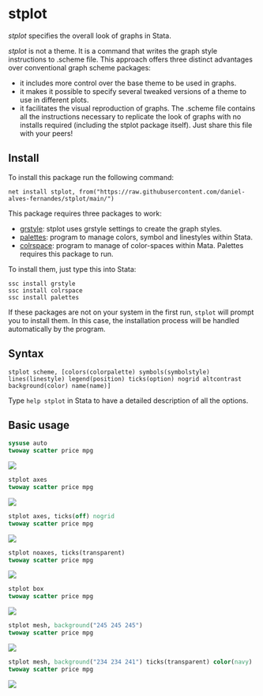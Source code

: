 # stplot
*stplot* specifies the overall look of graphs in Stata.

*stplot* is not a theme. It is a command that writes the graph style instructions to .scheme file. This approach offers three distinct advantages
over conventional graph scheme packages:

- it includes more control over the base theme to be used in graphs.
- it makes it possible to specify several tweaked versions of a theme to use in different plots.
- it facilitates the visual reproduction of graphs. The .scheme file contains all the instructions necessary to replicate the look of graphs with no
installs required (including the stplot package itself). Just share this file with your peers!

## Install

To install this package run the following command:

```
net install stplot, from("https://raw.githubusercontent.com/daniel-alves-fernandes/stplot/main/")
```

This package requires three packages to work: 

- [grstyle](http://repec.sowi.unibe.ch/stata/grstyle/index.html): stplot uses grstyle settings to create the graph styles.
- [palettes](http://repec.sowi.unibe.ch/stata/palettes/index.html): program to manage colors, symbol and linestyles within Stata.
- [colrspace](https://github.com/benjann/colrspace): program to manage of color-spaces within Mata. Palettes requires this package to run.

To install them, just type this into Stata:

```
ssc install grstyle
ssc install colrspace
ssc install palettes
```

If these packages are not on your system in the first run, `stplot` will prompt you to install them. In this case, the installation process will be handled automatically by the program.

## Syntax

```
stplot scheme, [colors(colorpalette) symbols(symbolstyle) lines(linestyle) legend(position) ticks(option) nogrid altcontrast background(color) name(name)]
```

Type `help stplot` in Stata to have a detailed description of all the options.

## Basic usage

``` stata
sysuse auto 
twoway scatter price mpg
```

![](https://raw.githubusercontent.com/daniel-alves-fernandes/stplot/main/examples/default.png)

``` stata
stplot axes
twoway scatter price mpg
```

![](https://raw.githubusercontent.com/daniel-alves-fernandes/stplot/main/examples/axes.png)

``` stata
stplot axes, ticks(off) nogrid
twoway scatter price mpg
```

![](https://raw.githubusercontent.com/daniel-alves-fernandes/stplot/main/examples/axes2.png)

``` stata
stplot noaxes, ticks(transparent)
twoway scatter price mpg
```

![](https://raw.githubusercontent.com/daniel-alves-fernandes/stplot/main/examples/noaxes.png)

``` stata
stplot box
twoway scatter price mpg
```

![](https://raw.githubusercontent.com/daniel-alves-fernandes/stplot/main/examples/box.png)


```stata
stplot mesh, background("245 245 245")
twoway scatter price mpg
```

![](https://raw.githubusercontent.com/daniel-alves-fernandes/stplot/main/examples/mesh.png)


```stata
stplot mesh, background("234 234 241") ticks(transparent) color(navy)
twoway scatter price mpg
```

![](https://raw.githubusercontent.com/daniel-alves-fernandes/stplot/main/examples/mesh2.png)
